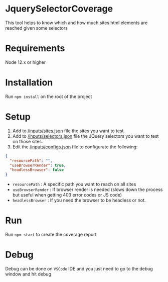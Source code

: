 # JquerySelectorCoverage
This tool helps to know which and how much sites html elements are reached given some selectors


# Requirements
  Node 12.x or higher

# Installation

  Run `npm install` on the root of the project
  
# Setup
  
  1. Add to [/inputs/sites.json](https://github.com/andresSaldanaAguilar/jquerySelectorCoverage/blob/master/inputs/sites.json) file the sites you want to test.
  2. Add to [/inputs/selectors.json](https://github.com/andresSaldanaAguilar/jquerySelectorCoverage/blob/master/inputs/selectors.json) file the JQuery selectors you want to test on those sites.
  3. Edit the [/inputs/configs.json](https://github.com/andresSaldanaAguilar/jquerySelectorCoverage/blob/master/inputs/configs.json) file to configurate the following:
```json
{
  "resourcePath": "",
  "useBrowserRender": true,
  "headlessBrowser": false
}
```
  - `resourcePath` : A specific path you want to reach on all sites
  - `useBrowserRender` : If browser render is needed (slows down the process but useful when getting 403 error codes or JS code) 
  - `headlessBrowser` : If you need the browser to be headless or not.

# Run

  Run `npm start` to create the coverage report

# Debug

  Debug can be done on `VSCode` IDE and you just need to go to the debug window and hit debug
